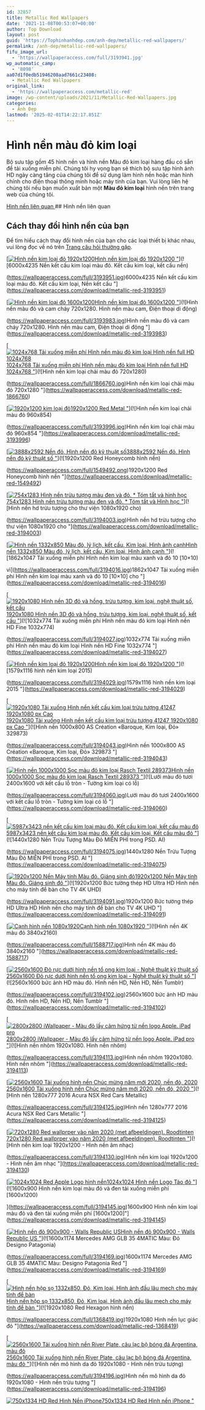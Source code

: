 ```yaml
---
id: 32857
title: Metallic Red Wallpapers
date: '2021-11-08T00:53:07+00:00'
author: Top Download
layout: post
guid: 'https://Tophinhanhdep.com/anh-dep/metallic-red-wallpapers/'
permalink: /anh-dep/metallic-red-wallpapers/
fifu_image_url:
  - 'https://wallpaperaccess.com/full/3193941.jpg'
wp_automatic_camp:
  - '8098'
aa07d1f0edb51946208aad7661c23408:
  - Metallic Red Wallpapers
original_link:
  - 'https://wallpaperaccess.com/metallic-red'
image: /wp-content/uploads/2021/11/Metallic-Red-Wallpapers.jpg
categories:
  - Ảnh Đẹp
lastmod: '2025-02-01T14:22:17.851Z'
---
```

# Hình nền màu đỏ kim loại

Bộ sưu tập gồm 45 hình nền và hình nền Màu đỏ kim loại hàng đầu có sẵn để tải xuống miễn phí. Chúng tôi hy vọng bạn sẽ thích bộ sưu tập hình ảnh HD ngày càng tăng của chúng tôi để sử dụng làm hình nền hoặc màn hình chính cho điện thoại thông minh hoặc máy tính của bạn. Vui lòng liên hệ chúng tôi nếu bạn muốn xuất bản một **Màu đỏ kim loại** hình nền trên trang web của chúng tôi.

[Hình nền liên quan ](#related) ## Hình nền liên quan

## Cách thay đổi hình nền của bạn

Để tìm hiểu cách thay đổi hình nền của bạn cho các loại thiết bị khác nhau, vui lòng đọc về nó trên [Trang câu hỏi thường gặp](https://tophinhanhdep.com/faq/).

  
[[![Hình nền kim loại đỏ 1920x1200](https://wallpaperaccess.com/full/3193941.jpg)Hình nền kim loại đỏ 1920x1200 "](https://wallpaperaccess.com/download/metallic-red-3193941)](![6000x4235 Nền kết cấu kim loại màu đỏ.  Kết cấu kim loại, kết cấu nền)

(https://wallpaperaccess.com/full/3193951.jpg)6000x4235 Nền kết cấu kim loại màu đỏ. Kết cấu kim loại, Nền kết cấu "](https://wallpaperaccess.com/download/metallic-red-3193951)

[[![Hình nền kim loại đỏ 1600x1200](https://wallpaperaccess.com/full/3193982.jpg)Hình nền kim loại đỏ 1600x1200 "](https://wallpaperaccess.com/download/metallic-red-3193982)](![Hình nền màu đỏ và cam cháy 720x1280.  Hình nền màu cam, Điện thoại di động)

(https://wallpaperaccess.com/full/3193983.jpg)Hình nền màu đỏ và cam cháy 720x1280. Hình nền màu cam, Điện thoại di động "](https://wallpaperaccess.com/download/metallic-red-3193983)

[[![1024x768 Tải xuống miễn phí Hình nền màu đỏ kim loại Hình nền full HD 1024x768](https://wallpaperaccess.com/full/3193991.jpg)1024x768 Tải xuống miễn phí Hình nền màu đỏ kim loại Hình nền full HD 1024x768 "](https://wallpaperaccess.com/download/metallic-red-3193991)](![Hình nền kim loại chải màu đỏ 720x1280)

(https://wallpaperaccess.com/full/1866760.jpg)Hình nền kim loại chải màu đỏ 720x1280 "](https://wallpaperaccess.com/download/metallic-red-1866760)

[[![1920x1200 kim loại đỏ](https://wallpaperaccess.com/full/3193992.jpg)1920x1200 Red Metal "](https://wallpaperaccess.com/download/metallic-red-3193992)](![Hình nền kim loại chải màu đỏ 960x854)

(https://wallpaperaccess.com/full/3193996.jpg)Hình nền kim loại chải màu đỏ 960x854 "](https://wallpaperaccess.com/download/metallic-red-3193996)

[[![3888x2592 Nền đỏ, Hình nền đỏ kỹ thuật số](https://wallpaperaccess.com/full/1613794.jpg)3888x2592 Nền đỏ, Hình nền đỏ kỹ thuật số "](https://wallpaperaccess.com/download/metallic-red-1613794)](![1920x1200 Red Honeycomb hình nền)

(https://wallpaperaccess.com/full/1549492.png)1920x1200 Red Honeycomb hình nền "](https://wallpaperaccess.com/download/metallic-red-1549492)

[[![754x1283 Hình nền trừu tượng màu đen và đỏ.  * Tóm tắt và hình học](https://wallpaperaccess.com/full/561263.jpg)754x1283 Hình nền trừu tượng màu đen và đỏ. \* Tóm tắt và Hình học "](https://wallpaperaccess.com/download/metallic-red-561263)](![Hình nền hd trừu tượng cho thư viện 1080x1920 cho)

(https://wallpaperaccess.com/full/3194003.jpg)Hình nền hd trừu tượng cho thư viện 1080x1920 cho "](https://wallpaperaccess.com/download/metallic-red-3194003)

[[![Hình nền 1332x850 Màu đỏ, lý lịch, kết cấu, Kim loại, Hình ảnh cạnh](https://wallpaperaccess.com/full/3194004.jpg)Hình nền 1332x850 Màu đỏ, lý lịch, kết cấu, Kim loại, Hình ảnh cạnh "](https://wallpaperaccess.com/download/metallic-red-3194004)](![1862x1047 Tải xuống miễn phí Hình nền kim loại màu xanh và đỏ 10 [10×10)

 vì](https://wallpaperaccess.com/full/3194016.jpg)1862x1047 Tải xuống miễn phí Hình nền kim loại màu xanh và đỏ 10 \[10×10\] cho "](https://wallpaperaccess.com/download/metallic-red-3194016)

[[![1920x1080 Hình nền 3D đỏ và hồng, trừu tượng, kim loại, nghệ thuật số, kết cấu](https://wallpaperaccess.com/full/2038576.jpg)1920x1080 Hình nền 3D đỏ và hồng, trừu tượng, kim loại, nghệ thuật số, kết cấu "](https://wallpaperaccess.com/download/metallic-red-2038576)](![1032x774 Tải xuống miễn phí Hình nền màu đỏ kim loại Hình nền HD Fine 1032x774)

(https://wallpaperaccess.com/full/3194027.jpg)1032x774 Tải xuống miễn phí Hình nền màu đỏ kim loại Hình nền HD Fine 1032x774 "](https://wallpaperaccess.com/download/metallic-red-3194027)

[[![Hình nền kim loại đỏ 1920x1200](https://wallpaperaccess.com/full/1808230.jpg)Hình nền kim loại đỏ 1920x1200 "](https://wallpaperaccess.com/download/metallic-red-1808230)](![1579x1116 hình nền kim loại 2015)

(https://wallpaperaccess.com/full/3194029.jpg)1579x1116 hình nền kim loại 2015 "](https://wallpaperaccess.com/download/metallic-red-3194029)

[[![1920x1080 Tải xuống Hình nền kết cấu kim loại trừu tượng 41247 1920x1080 px Cao](https://wallpaperaccess.com/full/3194038.jpg)1920x1080 Tải xuống Hình nền kết cấu kim loại trừu tượng 41247 1920x1080 px Cao "](https://wallpaperaccess.com/download/metallic-red-3194038)](![Hình nền 1000x800 AS Création «Baroque, Kim loại, Đỏ» 329873)

(https://wallpaperaccess.com/full/3194043.jpg)Hình nền 1000x800 AS Création «Baroque, Kim loại, Đỏ» 329873 "](https://wallpaperaccess.com/download/metallic-red-3194043)

[[![Hình nền 1000x1000 Sọc màu đỏ kim loại Rasch Textil 289373](https://wallpaperaccess.com/full/3194047.jpg)Hình nền 1000x1000 Sọc màu đỏ kim loại Rasch Textil 289373 "](https://wallpaperaccess.com/download/metallic-red-3194047)](![Lưới màu đỏ tươi 2400x1600 với kết cấu lỗ tròn - Tường kim loại có lỗ)

(https://wallpaperaccess.com/full/3194060.jpg)Lưới màu đỏ tươi 2400x1600 với kết cấu lỗ tròn - Tường kim loại có lỗ "](https://wallpaperaccess.com/download/metallic-red-3194060)

[[![5987x3423 nền kết cấu kim loại màu đỏ.  Kết cấu kim loại, kết cấu màu đỏ](https://wallpaperaccess.com/full/3194067.jpg)5987x3423 nền kết cấu kim loại màu đỏ. Kết cấu kim loại, Kết cấu màu đỏ "](https://wallpaperaccess.com/download/metallic-red-3194067)](![1440x1280 Nền Trừu Tượng Màu Đỏ MIỄN PHÍ trong PSD.  AI)

(https://wallpaperaccess.com/full/3194075.jpg)1440x1280 Nền Trừu Tượng Màu Đỏ MIỄN PHÍ trong PSD. AI "](https://wallpaperaccess.com/download/metallic-red-3194075)

[[![1920x1200 Nền Máy tính Màu đỏ.  Giáng sinh đỏ](https://wallpaperaccess.com/full/3194079.jpg)1920x1200 Nền Máy tính Màu đỏ. Giáng sinh đỏ "](https://wallpaperaccess.com/download/metallic-red-3194079)](![1920x1200 Bức tường thép HD Ultra HD Hình nền cho máy tính để bàn cho TV 4K UHD)

(https://wallpaperaccess.com/full/3194091.jpg)1920x1200 Bức tường thép HD Ultra HD Hình nền cho máy tính để bàn cho TV 4K UHD "](https://wallpaperaccess.com/download/metallic-red-3194091)

[[![Cạnh hình nền 1080x1920](https://wallpaperaccess.com/full/3194093.jpg)Cạnh hình nền 1080x1920 "](https://wallpaperaccess.com/download/metallic-red-3194093)](![Hình nền 4K màu đỏ 3840x2160)

(https://wallpaperaccess.com/full/1588717.jpg)Hình nền 4K màu đỏ 3840x2160 "](https://wallpaperaccess.com/download/metallic-red-1588717)

[[![2560x1600 Đỏ rực dưới hình nền tổ ong kim loại - Nghệ thuật kỹ thuật số](https://wallpaperaccess.com/full/3194099.jpg)2560x1600 Đỏ rực dưới hình nền tổ ong kim loại - Nghệ thuật kỹ thuật số "](https://wallpaperaccess.com/download/metallic-red-3194099)](![2560x1600 bức ảnh HD màu đỏ.  Hình nền HD, Nền HD, Nền Tumblr)

(https://wallpaperaccess.com/full/3194102.jpg)2560x1600 bức ảnh HD màu đỏ. Hình nền HD, Nền HD, Nền Tumblr "](https://wallpaperaccess.com/download/metallic-red-3194102)

[[![2800x2800 iWallpaper - Màu đỏ lấy cảm hứng từ nền logo Apple.  iPad pro](https://wallpaperaccess.com/full/3141383.png)2800x2800 iWallpaper - Màu đỏ lấy cảm hứng từ nền logo Apple. iPad pro "](https://wallpaperaccess.com/download/metallic-red-3141383)](![Hình nền nhôm 1920x1080.  Hình nền nhôm)

(https://wallpaperaccess.com/full/3194113.jpg)Hình nền nhôm 1920x1080. Hình nền nhôm "](https://wallpaperaccess.com/download/metallic-red-3194113)

[[![2560x1600 Tải xuống hình nền Chúc mừng năm mới 2020, nền đỏ, 2020](https://wallpaperaccess.com/full/3194119.jpg)2560x1600 Tải xuống hình nền Chúc mừng năm mới 2020, nền đỏ, 2020 "](https://wallpaperaccess.com/download/metallic-red-3194119)](![Hình nền 1280x777 2016 Acura NSX Red Cars Metallic)

(https://wallpaperaccess.com/full/3194125.jpg)Hình nền 1280x777 2016 Acura NSX Red Cars Metallic "](https://wallpaperaccess.com/download/metallic-red-3194125)

[[![720x1280 Red wallprper vào năm 2020 (met afbeeldingen).  Roodtinten](https://wallpaperaccess.com/full/3194127.jpg)720x1280 Red wallprper vào năm 2020 (met afbeeldingen). Roodtinten "](https://wallpaperaccess.com/download/metallic-red-3194127)](![Hình nền kim loại 1920x1200 - Hình nền âm nhạc)

(https://wallpaperaccess.com/full/3194130.jpg)Hình nền kim loại 1920x1200 - Hình nền âm nhạc "](https://wallpaperaccess.com/download/metallic-red-3194130)

[[![1024x1024 Red Apple Logo hình nền](https://wallpaperaccess.com/full/3194138.jpg)1024x1024 Hình nền Logo Táo đỏ "](https://wallpaperaccess.com/download/metallic-red-3194138)](![1600x900 Hình nền kim loại màu đỏ và đen tải xuống miễn phí [1600x1200)

](https://wallpaperaccess.com/full/3194145.jpg)1600x900 Hình nền kim loại màu đỏ và đen tải xuống miễn phí \[1600x1200\]"](https://wallpaperaccess.com/download/metallic-red-3194145)

[[![Hình nền đỏ 900x900 - Walls Republic US](https://wallpaperaccess.com/full/3194168.jpg)Hình nền đỏ 900x900 - Walls Republic US "](https://wallpaperaccess.com/download/metallic-red-3194168)](![1600x1174 Mercedes AMG GLB 35 4MATIC Màu: Đỏ Designo Patagonia)

(https://wallpaperaccess.com/full/3194169.jpg)1600x1174 Mercedes AMG GLB 35 4MATIC Màu: Designo Patagonia Red "](https://wallpaperaccess.com/download/metallic-red-3194169)

[[![Hình nền hộp sọ 1332x850, Đỏ, Kim loại, Hình ảnh đầu lâu mech cho máy tính để bàn](https://wallpaperaccess.com/full/3194177.jpg)Hình nền hộp sọ 1332x850, Đỏ, Kim loại, Hình ảnh đầu lâu mech cho máy tính để bàn "](https://wallpaperaccess.com/download/metallic-red-3194177)](![1920x1080 Red Hexagon hình nền)

(https://wallpaperaccess.com/full/1368419.jpg)1920x1080 Hình nền lục giác đỏ "](https://wallpaperaccess.com/download/metallic-red-1368419)

[[![2560x1600 Tải xuống hình nền River Plate, câu lạc bộ bóng đá Argentina, màu đỏ](https://wallpaperaccess.com/full/3194187.jpg)2560x1600 Tải xuống hình nền River Plate, câu lạc bộ bóng đá Argentina, màu đỏ "](https://wallpaperaccess.com/download/metallic-red-3194187)](![Hình nền mô hình da đỏ 1920x1080 - Hình nền trừu tượng)

(https://wallpaperaccess.com/full/3194196.jpg)Hình nền mô hình da đỏ 1920x1080 - Hình nền trừu tượng "](https://wallpaperaccess.com/download/metallic-red-3194196)

[![750x1334 HD Red Hình Nền iPhone](https://wallpaperaccess.com/full/925791.jpg)750x1334 HD Red Hình nền iPhone "](https://wallpaperaccess.com/download/metallic-red-925791)
